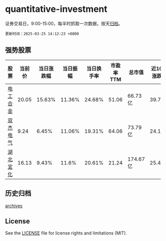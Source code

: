 # quantitative-investment

证券交易日，9:00-15:00，每半时抓取一次数据，按天[归档](archives)。

`更新时间：2025-03-25 14:12:23 +0800`

## 强势股票

|股票|当前价|当日涨跌幅|当日振幅|当日换手率|市盈率TTM|总市值|近10日涨跌幅|
|----|----|----|----|----|----|----|----|
|[电工合金](https://xueqiu.com/S/SZ300697)|20.05|15.63%|11.36%|24.68%|51.06|66.73亿|39.72%|
|[双杰电气](https://xueqiu.com/S/SZ300444)|9.24|6.45%|11.06%|19.31%|64.06|73.79亿|24.19%|
|[湖北宜化](https://xueqiu.com/S/SZ000422)|16.13|9.43%|11.6%|20.61%|21.24|174.67亿|25.43%|

## 历史归档

[archives](archives)

## License

See the [LICENSE](LICENSE) file for license rights and limitations (MIT).